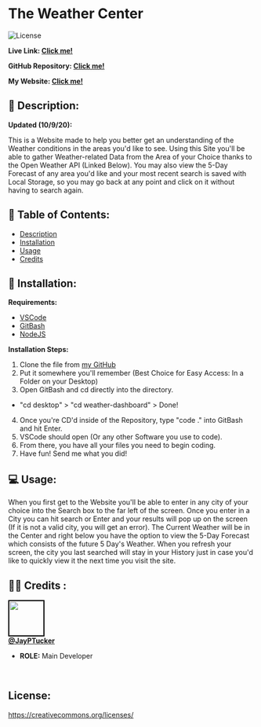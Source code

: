 # The Weather Center

![License](https://img.shields.io/badge/License-CCL-brightgreen) 

**Live Link: [Click me!](https://jayptucker.github.io/weather-dashboard/)** 
 
**GitHub Repository: [Click me!](https://github.com/JayPTucker/weather-dashboard)** 

**My Website: [Click me!](https://jayptucker.com/)**
 
## 📄 Description: <a name='description'></a> 
**Updated (10/9/20):**

This is a Website made to help you better get an understanding of the Weather conditions in the areas you'd like to see.  Using this Site you'll be able to gather Weather-related Data from the Area of your Choice thanks to the Open Weather API (Linked Below).  You may also view the 5-Day Forecast of any area you'd like and your most recent search is saved with Local Storage, so you may go back at any point and click on it without having to search again.
 
## 📖 Table of Contents: 
- [Description](#description) 
- [Installation](#installation) 
- [Usage](#usage) 
- [Credits](#credits) 

 
## 🔌 Installation: <a name='installation'></a> 

**Requirements:**
- [VSCode](https://code.visualstudio.com/)
- [GitBash](https://git-scm.com/downloads)
- [NodeJS](https://nodejs.org/en/)

**Installation Steps:**
1. Clone the file from [my GitHub](https://github.com/JayPTucker)
2. Put it somewhere you'll remember (Best Choice for Easy Access: In a Folder on your Desktop)
3. Open GitBash and cd directly into the directory.
- "cd desktop" > "cd weather-dashboard" > Done!
4. Once you're CD'd inside of the Repository, type "code ." into GitBash and hit Enter.
5. VSCode should open (Or any other Software you use to code).
6. From there, you have all your files you need to begin coding.
7. Have fun! Send me what you did!
 
## 💻 Usage: <a name='usage'></a> 
 
When you first get to the Website you'll be able to enter in any city of your choice into the Search box to the far left of the screen.  Once you enter in a City you can hit search or Enter and your results will pop up on the screen (If it is not a valid city, you will get an error).  The Current Weather will be in the Center and right below you have the option to view the 5-Day Forecast which consists of the future 5 Day's Weather.  When you refresh your screen, the city you last searched will stay in your History just in case you'd like to quickly view it the next time you visit the site.
 
## 👨‍💼 Credits <a name='credits'></a>: 
 
<img src="https://avatars3.githubusercontent.com/u/58493507?s=460&u=263ac14280eff2f063c0507859985bb7750aaa00&v=4" width="70" style="border: 2px solid black"></img><br>
<a href="https://github.com/JayPTucker"><b>@JayPTucker</b></a>
<ul>
    <li><b>ROLE:</b> Main Developer</li>
</ul>
<br>

## License:
https://creativecommons.org/licenses/

